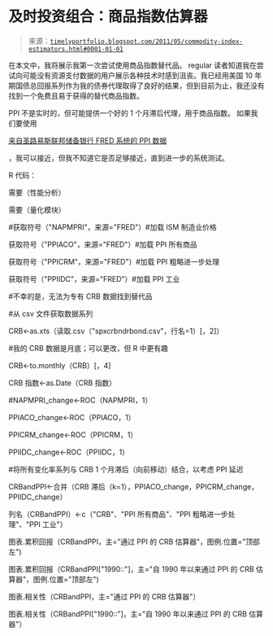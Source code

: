 <!--yml

类别：未分类

日期：2024-05-18 15:17:38

-->

# 及时投资组合：商品指数估算器

> 来源：[`timelyportfolio.blogspot.com/2011/05/commodity-index-estimators.html#0001-01-01`](http://timelyportfolio.blogspot.com/2011/05/commodity-index-estimators.html#0001-01-01)

在本文中，我将展示我第一次尝试使用商品指数替代品。 regular 读者知道我在尝试向可能没有资源支付数据的用户展示各种技术时感到沮丧。我已经用美国 10 年期国债总回报系列作为我的债券代理取得了良好的结果，但到目前为止，我还没有找到一个免费且易于获得的替代商品指数。

PPI 不是实时的，但可能提供一个好的 1 个月滞后代理，用于商品指数。 如果我们要使用

[来自圣路易斯联邦储备银行 FRED 系统的 PPI 数据](http://research.stlouisfed.org/fred2/categories/31)

，我可以接近，但我不知道它是否足够接近，直到进一步的系统测试。

R 代码：

需要（性能分析）

需要（量化模块）

#获取符号（"NAPMPRI"，来源="FRED"）#加载 ISM 制造业价格

获取符号（"PPIACO"，来源="FRED"）#加载 PPI 所有商品

获取符号（"PPICRM"，来源="FRED"）#加载 PPI 粗略进一步处理

获取符号（"PPIIDC"，来源="FRED"）#加载 PPI 工业

#不幸的是，无法为专有 CRB 数据找到替代品

#从 csv 文件获取数据系列

CRB<-as.xts（读取.csv（"spxcrbndrbond.csv"，行名=1）[，2]）

#我的 CRB 数据是月底；可以更改，但 R 中更有趣

CRB<-to.monthly（CRB）[，4]

CRB 指数<-as.Date（CRB 指数）

#NAPMPRI_change<-ROC（NAPMPRI，1）

PPIACO_change<-ROC（PPIACO，1）

PPICRM_change<-ROC（PPICRM，1）

PPIIDC_change<-ROC（PPIIDC，1）

#将所有变化率系列与 CRB 1 个月滞后（向前移动）结合，以考虑 PPI 延迟

CRBandPPI<-合并（CRB 滞后（k=1），PPIACO_change，PPICRM_change，PPIIDC_change）

列名（CRBandPPI）<-c（"CRB"、"PPI 所有商品"、"PPI 粗略进一步处理"、"PPI 工业"）

图表.累积回报（CRBandPPI，主="通过 PPI 的 CRB 估算器"，图例.位置="顶部左")

图表.累积回报（CRBandPPI["1990::"]，主="自 1990 年以来通过 PPI 的 CRB 估算器"，图例.位置="顶部左")

图表.相关性（CRBandPPI，主="通过 PPI 的 CRB 估算器"）

图表.相关性（CRBandPPI["1990::"]，主="自 1990 年以来通过 PPI 的 CRB 估算器"）
